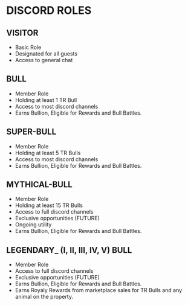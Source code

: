 # DISCORD ROLES

## VISITOR

* Basic Role
* Designated for all guests
* Access to general chat

## BULL

* Member Role
* Holding at least 1 TR Bull&#x20;
* Access to most discord channels
* Earns Bullion, Eligible for Rewards and Bull Battles.

## SUPER-BULL

* Member Role
* Holding at least 5 TR Bulls
* Access to most discord channels
* Earns Bullion, Eligible for Rewards and Bull Battles.

## MYTHICAL-BULL

* Member Role
* Holding at least 15 TR Bulls
* Access to full discord channels
* Exclusive opportunities (FUTURE)
* Ongoing utility
* Earns Bullion, Eligible for Rewards and Bull Battles. &#x20;

## LEGENDARY\_ (I, II, III, IV, V) BULL

* Member Role
* Access to full discord channels
* Exclusive opportunities (FUTURE)
* Earns Bullion, Eligible for Rewards and Bull Battles. &#x20;
* Earns Royaly Rewards from marketplace sales for TR Bulls and any animal on the property.&#x20;
